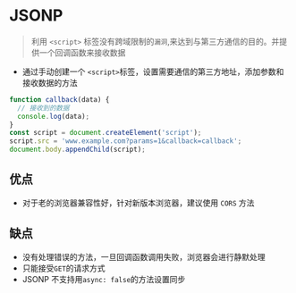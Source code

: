 # JSONP

> 利用 `<script>` 标签没有跨域限制的`漏洞`,来达到与第三方通信的目的。并提供一个回调函数来接收数据

- 通过手动创建一个 `<script>`标签，设置需要通信的第三方地址，添加参数和接收数据的方法

```js
function callback(data) {
  // 接收到的数据
  console.log(data);
}
const script = document.createElement('script');
script.src = 'www.example.com?params=1&callback=callback';
document.body.appendChild(script);
```

## 优点

- 对于老的浏览器兼容性好，针对新版本浏览器，建议使用 `CORS` 方法

## 缺点

- 没有处理错误的方法，一旦回调函数调用失败，浏览器会进行静默处理
- 只能接受`GET`的请求方式
- JSONP 不支持用`async: false`的方法设置同步
